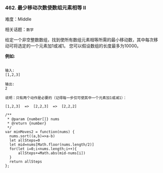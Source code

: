 ### 462. 最少移动次数使数组元素相等 II

难度：Middle

相关话题：`数学`

给定一个非空整数数组，找到使所有数组元素相等所需的最小移动数，其中每次移动可将选定的一个元素加1或减1。 您可以假设数组的长度最多为10000。



**例如:** 



```

输入:
[1,2,3]

输出:
2

说明：只有两个动作是必要的（记得每一步仅可使其中一个元素加1或减1）： 

[1,2,3]  =>  [2,2,3]  =>  [2,2,2]
```

```
/**
 * @param {number[]} nums
 * @return {number}
 */
var minMoves2 = function(nums) {
  nums.sort((a,b)=>a-b)
  let allSteps=0
  let mid=nums[Math.floor(nums.length/2)]
  for(let i=0;i<nums.length;i++){
      allSteps+=Math.abs(mid-nums[i])
  }
  return allSteps
};
```

